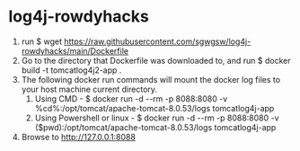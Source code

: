 # log4j-rowdyhacks

1. run $ wget https://raw.githubusercontent.com/sgwgsw/log4j-rowdyhacks/main/Dockerfile
2. Go to the directory that Dockerfile was downloaded to, and run $ docker build -t tomcatlog4j2-app .
3. The following docker run commands will mount the docker log files to your host machine current directory.
      1. Using CMD - $ docker run -d --rm -p 8088:8080 -v %cd%:/opt/tomcat/apache-tomcat-8.0.53/logs tomcatlog4j-app
      2. Using Powershell or linux - $ docker run -d --rm -p 8088:8080 -v ($pwd):/opt/tomcat/apache-tomcat-8.0.53/logs tomcatlog4j-app
4. Browse to http://127.0.0.1:8088

